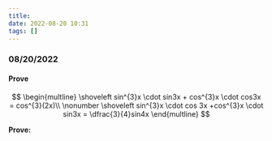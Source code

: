 ```yaml
---
title:
date: 2022-08-20 10:31
tags: []
---
```


### 08/20/2022

#### Prove 


$$
\begin{multline}
\shoveleft sin^{3}x \cdot sin3x + cos^{3}x \cdot cos3x = cos^{3}(2x)\\ \nonumber
\shoveleft sin^{3}x \cdot cos 3x +cos^{3}x \cdot sin3x = \dfrac{3}{4}sin4x
\end{multline}
$$



**Prove:**

